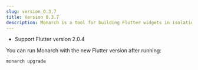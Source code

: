 ```yaml
---
slug: version_0.3.7
title: Version 0.3.7
description: Monarch is a tool for building Flutter widgets in isolation. It makes it easy to build, test and debug complex UIs.
---
```


- Support Flutter version 2.0.4

You can run Monarch with the new Flutter version after running:
```
monarch upgrade
```
